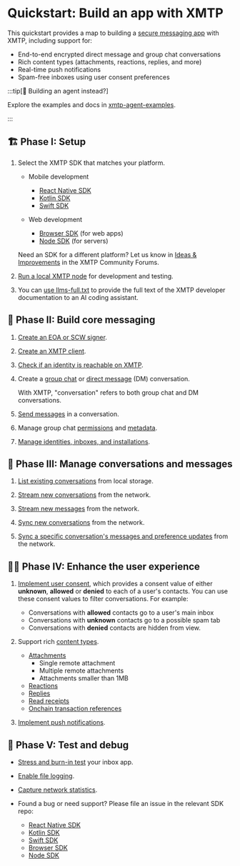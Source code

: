 # Quickstart: Build an app with XMTP

This quickstart provides a map to building a [secure messaging app](/protocol/security) with XMTP, including support for:

- End-to-end encrypted direct message and group chat conversations
- Rich content types (attachments, reactions, replies, and more)
- Real-time push notifications
- Spam-free inboxes using user consent preferences

:::tip[🤖 Building an agent instead?]

Explore the examples and docs in [xmtp-agent-examples](https://github.com/ephemeraHQ/xmtp-agent-examples).

:::

## 🏗️ Phase I: Setup

1. Select the XMTP SDK that matches your platform.

   - Mobile development
     - [React Native SDK](https://github.com/xmtp/xmtp-react-native)
     - [Kotlin SDK](https://github.com/xmtp/xmtp-android)
     - [Swift SDK](https://github.com/xmtp/xmtp-ios)

   - Web development
     - [Browser SDK](https://github.com/xmtp/xmtp-js/tree/main/sdks/browser-sdk) (for web apps)
     - [Node SDK](https://github.com/xmtp/xmtp-js/tree/main/sdks/node-sdk) (for servers)

   Need an SDK for a different platform? Let us know in [Ideas & Improvements](https://community.xmtp.org/c/general/ideas/54) in the XMTP Community Forums.

2. [Run a local XMTP node](https://github.com/xmtp/xmtp-local-node/tree/main) for development and testing.

3. You can [use llms-full.txt](http://localhost:5173/intro/build-with-llms) to provide the full text of the XMTP developer documentation to an AI coding assistant.


## 💬 Phase II: Build core messaging

1. [Create an EOA or SCW signer](/inboxes/create-a-signer#create-a-eoa-or-scw-signer).

2. [Create an XMTP client](/inboxes/create-a-client).

3. [Check if an identity is reachable on XMTP](/inboxes/create-conversations#check-if-an-identity-is-reachable).

4. Create a [group chat](/inboxes/create-conversations#create-a-new-group-chat) or [direct message](/inboxes/create-conversations#create-a-new-dm) (DM) conversation. 
   
   With XMTP, "conversation" refers to both group chat and DM conversations.

5. [Send messages](/inboxes/send-messages) in a conversation.

6. Manage group chat [permissions](/inboxes/group-permissions) and [metadata](/inboxes/group-metadata).

7. [Manage identities, inboxes, and installations](/inboxes/manage-inboxes).

## 📩 Phase III: Manage conversations and messages

1. [List existing conversations](/inboxes/list-and-stream#list-existing-conversations) from local storage.

2. [Stream new conversations](/inboxes/list-and-stream#stream-all-group-chats-and-dms) from the network.

3. [Stream new messages](/inboxes/list-and-stream#stream-all-group-chat-and-dm-messages-and-preferences) from the network.

4. [Sync new conversations](/inboxes/sync-and-syncall#sync-new-conversations) from the network.

5. [Sync a specific conversation's messages and preference updates](/inboxes/sync-and-syncall#sync-a-specific-conversation) from the network.

## 💅🏽 Phase IV: Enhance the user experience

1. [Implement user consent](/inboxes/user-consent/support-user-consent), which provides a consent value of either **unknown**, **allowed** or **denied** to each of a user's contacts. You can use these consent values to filter conversations. For example:
   
   - Conversations with **allowed** contacts go to a user's main inbox
   - Conversations with **unknown** contacts go to a possible spam tab
   - Conversations with **denied** contacts are hidden from view.
  
2. Support rich [content types](/inboxes/content-types/content-types).
   
   - [Attachments](/inboxes/content-types/attachments)
     - Single remote attachment
     - Multiple remote attachments
     - Attachments smaller than 1MB
   - [Reactions](/inboxes/content-types/reactions)
   - [Replies](/inboxes/content-types/replies)
   - [Read receipts](/inboxes/content-types/read-receipts)
   - [Onchain transaction references](/inboxes/content-types/transaction-refs)

3. [Implement push notifications](/inboxes/push-notifs/understand-push-notifs).

## 🧪 Phase V: Test and debug

- [Stress and burn-in test](/inboxes/debug-your-app#xmtp-debug) your inbox app.

- [Enable file logging](/inboxes/debug-your-app#file-logging).

- [Capture network statistics](/inboxes/debug-your-app#network-statistics).

- Found a bug or need support? Please file an issue in the relevant SDK repo:
  
  - [React Native SDK](https://github.com/xmtp/xmtp-react-native/issues)
  - [Kotlin SDK](https://github.com/xmtp/xmtp-android/issues)
  - [Swift SDK](https://github.com/xmtp/xmtp-ios/issues)
  - [Browser SDK](https://github.com/xmtp/xmtp-js/issues)
  - [Node SDK](https://github.com/xmtp/xmtp-js/issues)
